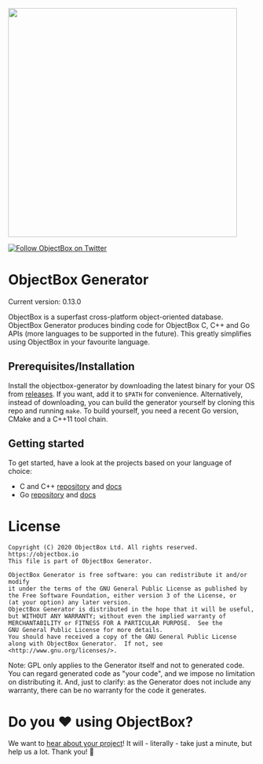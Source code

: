 <img width="466" src="https://raw.githubusercontent.com/objectbox/objectbox-java/master/logo.png">
<br/>

[![Follow ObjectBox on Twitter](https://img.shields.io/twitter/follow/ObjectBox_io.svg?style=flat-square&logo=twitter&color=fff)](https://twitter.com/ObjectBox_io)

# ObjectBox Generator

Current version: 0.13.0

ObjectBox is a superfast cross-platform object-oriented database.
ObjectBox Generator produces binding code for ObjectBox C, C++ and Go APIs (more languages to be supported in the future).
This greatly simplifies using ObjectBox in your favourite language.

## Prerequisites/Installation

Install the objectbox-generator by downloading the latest binary for your OS from [releases](https://github.com/objectbox/objectbox-generator/releases/latest).
If you want, add it to `$PATH` for convenience.
Alternatively, instead of downloading, you can build the generator yourself by cloning this repo and running `make`.
To build yourself, you need a recent Go version, CMake and a C++11 tool chain.

## Getting started

To get started, have a look at the projects based on your language of choice:
* C and C++ [repository](https://github.com/objectbox/objectbox-c) and [docs](https://cpp.objectbox.io/)
* Go [repository](https://github.com/objectbox/objectbox-go) and [docs](https://golang.objectbox.io/)

# License

```
Copyright (C) 2020 ObjectBox Ltd. All rights reserved.
https://objectbox.io
This file is part of ObjectBox Generator.

ObjectBox Generator is free software: you can redistribute it and/or modify
it under the terms of the GNU General Public License as published by
the Free Software Foundation, either version 3 of the License, or
(at your option) any later version.
ObjectBox Generator is distributed in the hope that it will be useful,
but WITHOUT ANY WARRANTY; without even the implied warranty of
MERCHANTABILITY or FITNESS FOR A PARTICULAR PURPOSE.  See the
GNU General Public License for more details.
You should have received a copy of the GNU General Public License
along with ObjectBox Generator.  If not, see <http://www.gnu.org/licenses/>.
```

Note: GPL only applies to the Generator itself and not to generated code.
You can regard generated code as "your code", and we impose no limitation on distributing it.
And, just to clarify: as the Generator does not include any warranty, there can be no warranty for the code it generates.       

# Do you ♥️ using ObjectBox?

We want to [hear about your project](https://docs.google.com/forms/d/e/1FAIpQLScIYiOIThcq-AnDVoCvnZOMgxO4S-fBtDSFPQfWldJnhi2c7Q/viewform)!
It will - literally - take just a minute, but help us a lot. Thank you!​ 🙏​
